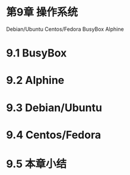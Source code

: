 # 第9章 操作系统
Debian/Ubuntu 
Centos/Fedora
BusyBox
Alphine

# 9.1 BusyBox


# 9.2 Alphine


# 9.3 Debian/Ubuntu


# 9.4 Centos/Fedora


# 9.5 本章小结

